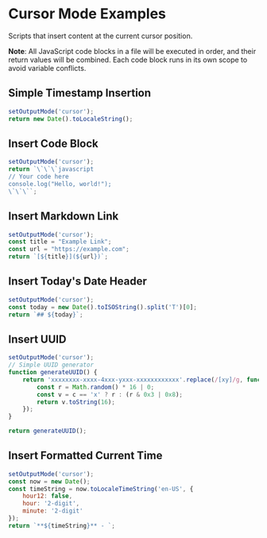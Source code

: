 # Cursor Mode Examples

Scripts that insert content at the current cursor position.

**Note**: All JavaScript code blocks in a file will be executed in order, and their return values will be combined. Each code block runs in its own scope to avoid variable conflicts.

## Simple Timestamp Insertion

```javascript
setOutputMode('cursor');
return new Date().toLocaleString();
```

## Insert Code Block

```javascript
setOutputMode('cursor');
return `\`\`\`javascript
// Your code here
console.log("Hello, world!");
\`\`\``;
```

## Insert Markdown Link

```javascript
setOutputMode('cursor');
const title = "Example Link";
const url = "https://example.com";
return `[${title}](${url})`;
```

## Insert Today's Date Header

```javascript
setOutputMode('cursor');
const today = new Date().toISOString().split('T')[0];
return `## ${today}`;
```

## Insert UUID

```javascript
setOutputMode('cursor');
// Simple UUID generator
function generateUUID() {
    return 'xxxxxxxx-xxxx-4xxx-yxxx-xxxxxxxxxxxx'.replace(/[xy]/g, function(c) {
        const r = Math.random() * 16 | 0;
        const v = c == 'x' ? r : (r & 0x3 | 0x8);
        return v.toString(16);
    });
}

return generateUUID();
```

## Insert Formatted Current Time

```javascript
setOutputMode('cursor');
const now = new Date();
const timeString = now.toLocaleTimeString('en-US', { 
    hour12: false, 
    hour: '2-digit', 
    minute: '2-digit' 
});
return `**${timeString}** - `;
```